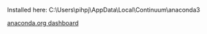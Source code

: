 Installed here: C:\Users\pihpj\AppData\Local\Continuum\anaconda3

[anaconda.org dashboard](https://anaconda.org/railsnewbie257/dashboard)
